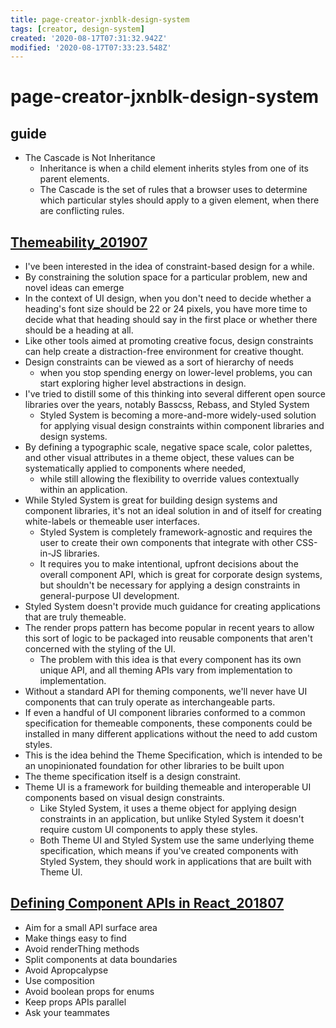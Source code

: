 ```yaml
---
title: page-creator-jxnblk-design-system
tags: [creator, design-system]
created: '2020-08-17T07:31:32.942Z'
modified: '2020-08-17T07:33:23.548Z'
---
```


# page-creator-jxnblk-design-system

## guide

- The Cascade is Not Inheritance
  - Inheritance is when a child element inherits styles from one of its parent elements. 
  - The Cascade is the set of rules that a browser uses to determine which particular styles should apply to a given element, when there are conflicting rules.

## [Themeability_201907](https://jxnblk.com/blog/themeability/)

- I've been interested in the idea of constraint-based design for a while. 
- By constraining the solution space for a particular problem, new and novel ideas can emerge
- In the context of UI design, when you don't need to decide whether a heading's font size should be 22 or 24 pixels, you have more time to decide what that heading should say in the first place or whether there should be a heading at all.
- Like other tools aimed at promoting creative focus, design constraints can help create a distraction-free environment for creative thought. 
- Design constraints can be viewed as a sort of hierarchy of needs
  - when you stop spending energy on lower-level problems, you can start exploring higher level abstractions in design.
- I've tried to distill some of this thinking into several different open source libraries over the years, notably Basscss, Rebass, and Styled System
  - Styled System is becoming a more-and-more widely-used solution for applying visual design constraints within component libraries and design systems.
- By defining a typographic scale, negative space scale, color palettes, and other visual attributes in a theme object, these values can be systematically applied to components where needed, 
  - while still allowing the flexibility to override values contextually within an application.
- While Styled System is great for building design systems and component libraries, it's not an ideal solution in and of itself for creating white-labels or themeable user interfaces. 
  - Styled System is completely framework-agnostic and requires the user to create their own components that integrate with other CSS-in-JS libraries. 
  - It requires you to make intentional, upfront decisions about the overall component API, which is great for corporate design systems, but shouldn't be necessary for applying a design constraints in general-purpose UI development. 
- Styled System doesn't provide much guidance for creating applications that are truly themeable.
- The render props pattern has become popular in recent years to allow this sort of logic to be packaged into reusable components that aren't concerned with the styling of the UI. 
  - The problem with this idea is that every component has its own unique API, and all theming APIs vary from implementation to implementation. 
- Without a standard API for theming components, we'll never have UI components that can truly operate as interchangeable parts.
- If even a handful of UI component libraries conformed to a common specification for themeable components, these components could be installed in many different applications without the need to add custom styles. 
- This is the idea behind the Theme Specification, which is intended to be an unopinionated foundation for other libraries to be built upon
- The theme specification itself is a design constraint.
- Theme UI is a framework for building themeable and interoperable UI components based on visual design constraints.
  - Like Styled System, it uses a theme object for applying design constraints in an application, but unlike Styled System it doesn't require custom UI components to apply these styles. 
  - Both Theme UI and Styled System use the same underlying theme specification, which means if you've created components with Styled System, they should work in applications that are built with Theme UI.

## [Defining Component APIs in React_201807](https://jxnblk.com/blog/defining-component-apis-in-react/)

- Aim for a small API surface area
- Make things easy to find
- Avoid renderThing methods
- Split components at data boundaries
- Avoid Apropcalypse
- Use composition
- Avoid boolean props for enums
- Keep props APIs parallel
- Ask your teammates
